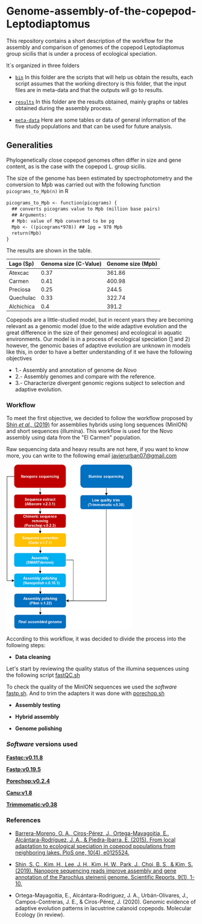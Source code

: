 # Genome-assembly-of-the-copepod-Leptodiaptomus
This repository contains a short description of the workflow for the assembly and comparison of genomes of the copepod Leptodiaptomus group sicilis that is under a process of ecological speciation.

It´s organized in three folders

+ [`bin`](https://github.com/JavierUrban/Genome-assembly-of-the-copepod-Leptodiaptomus/tree/main/bin) In this folder are the scripts that will help us obtain the results, each script assumes that the working directory is this folder, that the input files are in meta-data and that the outputs will go to results.

+ [`results`](https://github.com/JavierUrban/Genome-assembly-of-the-copepod-Leptodiaptomus/tree/main/results) In this folder are the results obtained, mainly graphs or tables obtained during the assembly process.

+ [`meta-data`](https://github.com/JavierUrban/Genome-assembly-of-the-copepod-Leptodiaptomus/tree/main/meta-data) Here are some tables or data of general information of the five study populations and that can be used for future analysis. 


## Generalities
 
Phylogenetically close copepod genomes often differ in size and gene content, as is the case with the copepod L. group sicilis. 

The size of the genome has been estimated by spectrophotometry and the conversion to Mpb was carried out with the following function  ``picograms_to_Mpb(n)`` in R 

```
picograms_to_Mpb <- function(picograms) {
  ## converts picograms value to Mpb (million base pairs)
  ## Arguments:
  # Mpb: value of Mpb converted to be pg
  Mpb <- ((picograms*978)) ## 1pg = 978 Mpb
  return(Mpb)
}
```
The results are shown in the table.

| **Lago (Sp)**|**Genoma size (C-Value)**|**Genome size (Mpb)**|
|:----------|:----------   |:----------|
| Atexcac   | 0.37  | 361.86   |
| Carmen    | 0.41  | 400.98   |
| Preciosa  | 0.25  | 244.5    |
| Quechulac | 0.33  | 322.74   |
| Alchichica| 0.4   | 391.2    |

Copepods are a little-studied model, but in recent years they are becoming relevant as a genomic model (due to the wide adaptive evolution and the great difference in the size of their genomes) and ecological in aquatic environments. Our model is in a process of ecological speciation ([1](https://journals.plos.org/plosone/article?id=10.1371/journal.pone.0125524) and 2) however, the genomic bases of adaptive evolution are unknown in models like this, in order to have a better understanding of it we have the following objectives

   + 1.- Assembly and annotation of genome de *Novo*
   + 2.- Assembly genomes and compare with the reference.
   + 3.- Characterize divergent genomic regions subject to selection and adaptive evolution.


### Workflow

To meet the first objective, we decided to follow the workflow proposed by [Shin *et al.,* (2019)](https://www.nature.com/articles/s41598-019-41549-8) for assemblies hybrids using long sequences (MinION) and short sequences (illumina). This workflow is used for the Novo assembly using data from the "El Carmen" population.

Raw sequencing data and heavy results are not here, if you want to know more, you can write to the following email [javierurban07@gmail.com](javierurban07@gmail.com)

![Workflow](https://github.com/JavierUrban/Genome-assembly-of-the-copepod-Leptodiaptomus/blob/main/workflow.png)

According to this workflow, it was decided to divide the process into the following steps:

+ **Data cleaning**

Let's start by reviewing the quality status of the illumina sequences using the following script [fastQC.sh](https://github.com/JavierUrban/Genome-assembly-of-the-copepod-Leptodiaptomus/blob/main/bin/fastQC.sh)

To check the quality of the MinION sequences we used the *software* [fastp.sh](https://github.com/JavierUrban/Genome-assembly-of-the-copepod-Leptodiaptomus/blob/main/bin/fastp.sh). And to trim the adapters it was done with [porechop.sh](https://github.com/JavierUrban/Genome-assembly-of-the-copepod-Leptodiaptomus/blob/main/bin/porechop.sh)


+ **Assembly testing**

+ **Hybrid assembly**

+ **Genome polishing**


### *Software* versions used 
[**Fastqc:v0.11.8**](https://hub.docker.com/layers/biocontainers/fastqc/v0.11.8dfsg-2-deb_cv1/images/sha256-9d41ec0bc4f413abe9e5290c91e3edfaa215fc47e8e11df18691cfa870df6d91?context=explore)

[**Fastp:v0.19.5**](https://github.com/OpenGene/fastp)

[**Porechop:v0.2.4**](https://github.com/rrwick/Porechop)

[**Canu:v1.8**](https://hub.docker.com/r/biocontainers/canu/tags)

[**Trimmomatic:v0.38**](https://hub.docker.com/r/davelabhub/trimmomatic/tags)

### References 

+ [Barrera-Moreno, O. A., Ciros-Pérez, J., Ortega-Mayagoitia, E., Alcántara-Rodríguez, J. A., & Piedra-Ibarra, E. (2015). From local adaptation to ecological speciation in copepod populations from neighboring lakes. PloS one, 10(4), e0125524.](https://journals.plos.org/plosone/article?id=10.1371/journal.pone.0125524)

* [Shin, S. C., Kim, H., Lee, J. H., Kim, H. W., Park, J., Choi, B. S., & Kim, S. (2019). Nanopore sequencing reads improve assembly and gene annotation of the Parochlus steinenii genome. Scientific Reports, 9(1), 1-10.](https://www.nature.com/articles/s41598-019-41549-8)

+ Ortega-Mayagoitia, E., Alcántara-Rodriguez, J. A., Urbán-Olivares, J., Campos-Contreras, J. E., & Ciros-Pérez, J. (2020). Genomic evidence of adaptive evolution patterns in lacustrine calanoid copepods. Molecular Ecology (in review).

